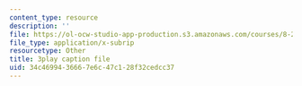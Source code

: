 ```yaml
---
content_type: resource
description: ''
file: https://ol-ocw-studio-app-production.s3.amazonaws.com/courses/8-20-introduction-to-special-relativity-january-iap-2021/34c4699436667e6c47c128f32cedcc37_lRSMmxJeaKA.srt
file_type: application/x-subrip
resourcetype: Other
title: 3play caption file
uid: 34c46994-3666-7e6c-47c1-28f32cedcc37
---
```

